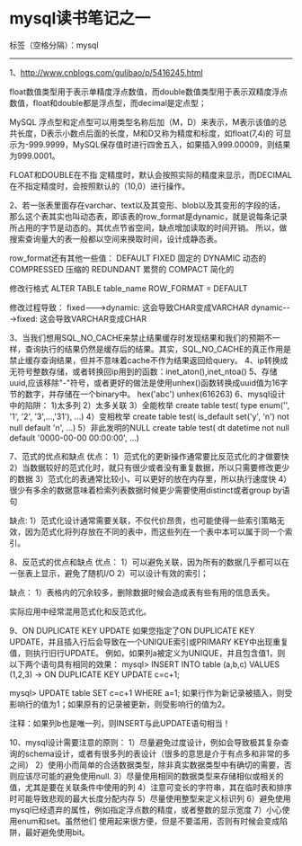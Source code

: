 ﻿# mysql读书笔记之一

标签（空格分隔）：mysql

---


1、http://www.cnblogs.com/gulibao/p/5416245.html

float数值类型用于表示单精度浮点数值，而double数值类型用于表示双精度浮点数值，float和double都是浮点型，而decimal是定点型；

MySQL 浮点型和定点型可以用类型名称后加（M，D）来表示，M表示该值的总共长度，D表示小数点后面的长度，M和D又称为精度和标度，如float(7,4)的 可显示为-999.9999，MySQL保存值时进行四舍五入，如果插入999.00009，则结果为999.0001。

FLOAT和DOUBLE在不指 定精度时，默认会按照实际的精度来显示，而DECIMAL在不指定精度时，会按照默认的（10,0）进行操作。


2、若一张表里面存在varchar、text以及其变形、blob以及其变形的字段的话，那么这个表其实也叫动态表，即该表的row_format是dynamic，就是说每条记录所占用的字节是动态的。其优点节省空间，缺点增加读取的时间开销。
所以，做搜索查询量大的表一般都以空间来换取时间，设计成静态表。
 
row_format还有其他一些值：
DEFAULT
FIXED 固定的
DYNAMIC 动态的
COMPRESSED 压缩的
REDUNDANT 累赘的
COMPACT 简化的

修改行格式
ALTER TABLE table_name ROW_FORMAT = DEFAULT
 
修改过程导致：
fixed--->dynamic: 这会导致CHAR变成VARCHAR
dynamic--->fixed: 这会导致VARCHAR变成CHAR


3、当我们想用SQL_NO_CACHE来禁止结果缓存时发现结果和我们的预期不一样，查询执行的结果仍然是缓存后的结果。其实，SQL_NO_CACHE的真正作用是禁止缓存查询结果，但并不意味着cache不作为结果返回给query。
4、ip转换成无符号整数存储，或者转换回ip用到的函数：inet_aton(),inet_ntoa()
5、存储uuid,应该移除"-"符号，或者更好的做法是使用unhex()函数转换成uuid值为16字节的数字，并存储在一个binary中。
hex('abc')
unhex(616263)
6、mysql设计中的陷阱：
1)太多列
2）太多关联
3）全能枚举
create table test(
  type enum('', '1', '2', '3',...,'31'),
...)
4）变相枚举
create table test(
  is_default set('y', 'n') not null default 'n',
...)
5）非此发明的NULL
create table test(
  dt datetime not null default '0000-00-00 00:00:00',
...)

7、范式的优点和缺点
优点：
1）范式化的更新操作通常要比反范式化的才做要快
2）当数据较好的范式化时，就只有很少或者没有重复数据，所以只需要修改更少的数据
3）范式化的表通常比较小，可以更好的放在内存里，所以执行速度快
4）很少有多余的数据意味着检索列表数据时候更少需要使用distinct或者group by语句

缺点:
1）范式化设计通常需要关联，不仅代价昂贵，也可能使得一些索引策略无效，因为范式化将列存放在不同的表中，而这些列在一个表中本可以属于同一个索引。

8、反范式的优点和缺点
优点：
1）可以避免关联，因为所有的数据几乎都可以在一张表上显示，避免了随机I/O
2）可以设计有效的索引；

缺点：
1）表格内的冗余较多，删除数据时候会造成表有些有用的信息丢失。

实际应用中经常混用范式化和反范式化。


9、ON DUPLICATE KEY UPDATE
如果您指定了ON DUPLICATE KEY UPDATE，并且插入行后会导致在一个UNIQUE索引或PRIMARY KEY中出现重复值，则执行旧行UPDATE。
例如，如果列a被定义为UNIQUE，并且包含值1，则以下两个语句具有相同的效果：
mysql> INSERT INTO table (a,b,c) VALUES (1,2,3)
    -> ON DUPLICATE KEY UPDATE c=c+1;
 
mysql> UPDATE table SET c=c+1 WHERE a=1;
如果行作为新记录被插入，则受影响行的值为1；如果原有的记录被更新，则受影响行的值为2。

注释：如果列b也是唯一列，则INSERT与此UPDATE语句相当！


10、mysql设计需要注意的原则：
1）尽量避免过度设计，例如会导致极其复杂查询的schema设计，或者有很多列的表设计（很多的意思是介于有点多和非常的多之间）
2）使用小而简单的合适数据类型，除非真实数据类型中有确切的需要，否则应该尽可能的避免使用null.
3）尽量使用相同的数据类型来存储相似或相关的值，尤其是要在关联条件中使用的列
4）注意可变长的字符串，其在临时表和排序时可能导致悲观的最大长度分配内存
5）尽量使用整型来定义标识列
6）避免使用mysql已经遗弃的属性，例如指定浮点数的精度，或者整数的显示宽度
7）小心使用enum和set。虽然他们 使用起来很方便，但是不要滥用，否则有时候会变成陷阱，最好避免使用bit。





